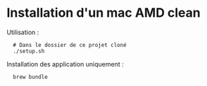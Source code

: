 # Installation d'un mac AMD clean

Utilisation :
```
  # Dans le dossier de ce projet cloné
  ./setup.sh
```

Installation des application uniquement :

```
  brew bundle
```